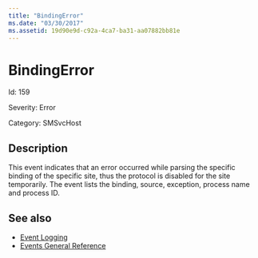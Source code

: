 ```yaml
---
title: "BindingError"
ms.date: "03/30/2017"
ms.assetid: 19d90e9d-c92a-4ca7-ba31-aa07882bb81e
---
```

# BindingError

Id: 159  
  
 Severity: Error  
  
 Category: SMSvcHost  
  
## Description  

 This event indicates that an error occurred while parsing the specific binding of the specific site, thus the protocol is disabled for the site temporarily. The event lists the binding, source, exception, process name and process ID.  
  
## See also

- [Event Logging](index.md)
- [Events General Reference](events-general-reference.md)
